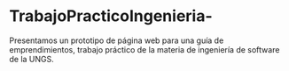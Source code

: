# TrabajoPracticoIngenieria-

Presentamos un prototipo de página web para una guía de emprendimientos, trabajo práctico de la materia de ingeniería de software de la UNGS.